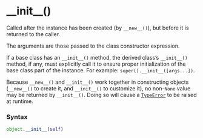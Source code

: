 # \_\_init\_\_()

Called after the instance has been created (by `__new__()`), but before it is returned to the caller.

The arguments are those passed to the class constructor expression.

If a base class has an `__init__()` method, the derived class’s `__init__()` method, if any, must explicitly call it to ensure proper initialization of the base class part of the instance. For example: `super().__init__([args...])`.

Because `__new__()` and `__init__()` work together in constructing objects (`__new__()` to create it, and `__init__()` to customize it), no non-`None` value may be returned by `__init__()`. Doing so will cause a [`TypeError`](/exceptions/TypeError.md) to be raised at runtime.

### Syntax

```python
object.__init__(self)
```
